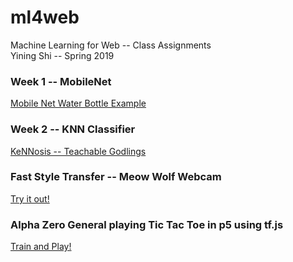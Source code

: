 # ml4web


Machine Learning for Web -- Class Assignments
</br>Yining Shi -- Spring 2019


### Week 1 -- MobileNet
[Mobile Net Water Bottle Example](https://deadaugust.github.io/ml4web/week1/)

### Week 2 -- KNN Classifier
[KeNNosis -- Teachable Godlings](https://deadaugust.github.io/ml4web/week2/)

### Fast Style Transfer -- Meow Wolf Webcam
[Try it out!](https://deadaugust.github.io/ml4web/meowWolf_styleTransfer/)

### Alpha Zero General playing Tic Tac Toe in p5 using tf.js
[Train and Play!](https://deadaugust.github.io/ml4web/p5Games_RL/AGZ_TTT_p5/)
